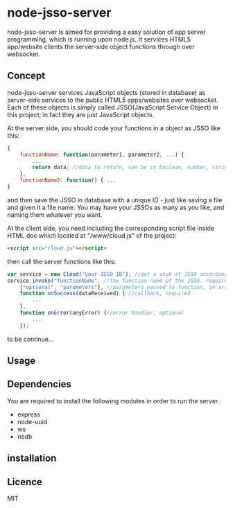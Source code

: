 # node-jsso-server

node-jsso-server is aimed for providing a easy solution of app server programming, which is running upon node.js. It services HTML5 app/website clients the server-side object functions through over websocket.

## Concept
node-jsso-server services JavaScript objects (stored in database) as server-side services to the public HTML5 apps/websites over websocket. Each of these objects is simply called JSSO(JavaScript Service Object) in this project; in fact they are just JavaScript objects.

At the server side, you should code your functions in a object as JSSO like this:
```JavaScript
{
	functionName: function(parameter1, parameter2, ...) {
		...
		return data; //data to return, can be in boolean, number, string, array or object format
	},
	functionName2: function() { ...
}
```
and then save the JSSO in database with a unique ID - just like saving a file and given it a file name.
You may have your JSSOs as many as you like, and naming them whatever you want.

At the client side, you need including the corresponding script file inside HTML doc which localed at "/www/cloud.js" of the project: 
```HTML
<script src="cloud.js"></script>
```
then call the server functions like this:
```JavaScript
var service = new Cloud("your JSSO ID"); //get a stub of JSSO according to given ID
service.invoke("functionName", //the function name of the JSSO, required
	["optional", "parameters"], //parameters passed to function, in array form, optional
	function onSuccess(dataReceived) { //callback, required
		...
	}, 
	function onError(anyError) {//error handler, optional
		...
	});
```

to be continue...

## Usage


## Dependencies
You are required to install the following modules in order to run the server.
+ express
+ node-uuid
+ ws
+ nedb

## installation


## Licence
MIT
